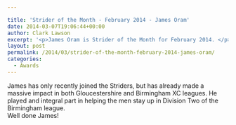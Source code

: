 ```yaml
---

title: 'Strider of the Month - February 2014 - James Oram'
date: 2014-03-07T19:06:44+00:00
author: Clark Lawson
excerpt: '<p>James Oram is Strider of the Month for February 2014. </p>'
layout: post
permalink: /2014/03/strider-of-the-month-february-2014-james-oram/
categories:
  - Awards
---
```

James has only recently joined the Striders, but has already made a massive impact in both Gloucestershire and Birmingham XC leagues. He played and integral part in helping the men stay up in Division Two of the Birmingham league.  
Well done James!